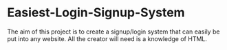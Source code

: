 # Easiest-Login-Signup-System
The aim of this project is to create a signup/login system that can easily be put  into any website. All the creator will need is a knowledge of HTML.
